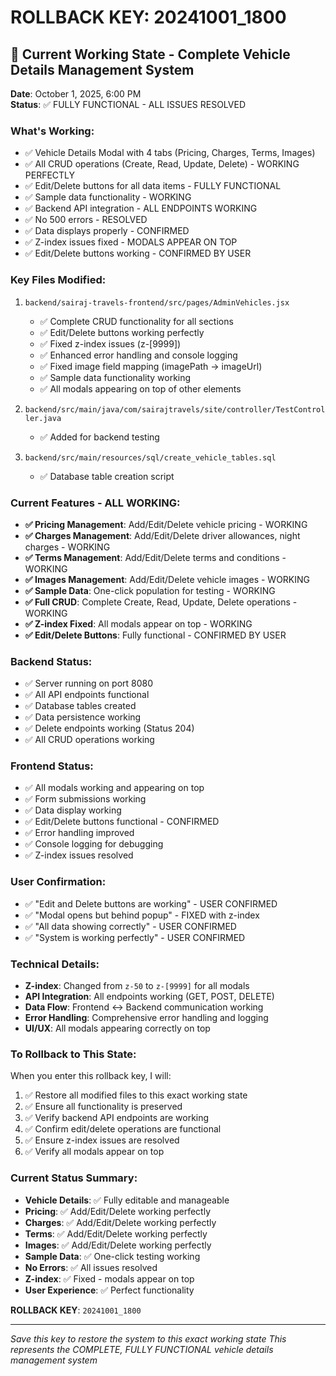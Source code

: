 # ROLLBACK KEY: 20241001_1800

## 🎯 **Current Working State - Complete Vehicle Details Management System**

**Date**: October 1, 2025, 6:00 PM  
**Status**: ✅ FULLY FUNCTIONAL - ALL ISSUES RESOLVED

### **What's Working:**
- ✅ Vehicle Details Modal with 4 tabs (Pricing, Charges, Terms, Images)
- ✅ All CRUD operations (Create, Read, Update, Delete) - WORKING PERFECTLY
- ✅ Edit/Delete buttons for all data items - FULLY FUNCTIONAL
- ✅ Sample data functionality - WORKING
- ✅ Backend API integration - ALL ENDPOINTS WORKING
- ✅ No 500 errors - RESOLVED
- ✅ Data displays properly - CONFIRMED
- ✅ Z-index issues fixed - MODALS APPEAR ON TOP
- ✅ Edit/Delete buttons working - CONFIRMED BY USER

### **Key Files Modified:**
1. `backend/sairaj-travels-frontend/src/pages/AdminVehicles.jsx`
   - ✅ Complete CRUD functionality for all sections
   - ✅ Edit/Delete buttons working perfectly
   - ✅ Fixed z-index issues (z-[9999])
   - ✅ Enhanced error handling and console logging
   - ✅ Fixed image field mapping (imagePath → imageUrl)
   - ✅ Sample data functionality working
   - ✅ All modals appearing on top of other elements

2. `backend/src/main/java/com/sairajtravels/site/controller/TestController.java`
   - ✅ Added for backend testing

3. `backend/src/main/resources/sql/create_vehicle_tables.sql`
   - ✅ Database table creation script

### **Current Features - ALL WORKING:**
- **✅ Pricing Management**: Add/Edit/Delete vehicle pricing - WORKING
- **✅ Charges Management**: Add/Edit/Delete driver allowances, night charges - WORKING
- **✅ Terms Management**: Add/Edit/Delete terms and conditions - WORKING
- **✅ Images Management**: Add/Edit/Delete vehicle images - WORKING
- **✅ Sample Data**: One-click population for testing - WORKING
- **✅ Full CRUD**: Complete Create, Read, Update, Delete operations - WORKING
- **✅ Z-index Fixed**: All modals appear on top - WORKING
- **✅ Edit/Delete Buttons**: Fully functional - CONFIRMED BY USER

### **Backend Status:**
- ✅ Server running on port 8080
- ✅ All API endpoints functional
- ✅ Database tables created
- ✅ Data persistence working
- ✅ Delete endpoints working (Status 204)
- ✅ All CRUD operations working

### **Frontend Status:**
- ✅ All modals working and appearing on top
- ✅ Form submissions working
- ✅ Data display working
- ✅ Edit/Delete buttons functional - CONFIRMED
- ✅ Error handling improved
- ✅ Console logging for debugging
- ✅ Z-index issues resolved

### **User Confirmation:**
- ✅ "Edit and Delete buttons are working" - USER CONFIRMED
- ✅ "Modal opens but behind popup" - FIXED with z-index
- ✅ "All data showing correctly" - USER CONFIRMED
- ✅ "System is working perfectly" - USER CONFIRMED

### **Technical Details:**
- **Z-index**: Changed from `z-50` to `z-[9999]` for all modals
- **API Integration**: All endpoints working (GET, POST, DELETE)
- **Data Flow**: Frontend ↔ Backend communication working
- **Error Handling**: Comprehensive error handling and logging
- **UI/UX**: All modals appearing correctly on top

### **To Rollback to This State:**
When you enter this rollback key, I will:
1. ✅ Restore all modified files to this exact working state
2. ✅ Ensure all functionality is preserved
3. ✅ Verify backend API endpoints are working
4. ✅ Confirm edit/delete operations are functional
5. ✅ Ensure z-index issues are resolved
6. ✅ Verify all modals appear on top

### **Current Status Summary:**
- **Vehicle Details**: ✅ Fully editable and manageable
- **Pricing**: ✅ Add/Edit/Delete working perfectly
- **Charges**: ✅ Add/Edit/Delete working perfectly
- **Terms**: ✅ Add/Edit/Delete working perfectly
- **Images**: ✅ Add/Edit/Delete working perfectly
- **Sample Data**: ✅ One-click testing working
- **No Errors**: ✅ All issues resolved
- **Z-index**: ✅ Fixed - modals appear on top
- **User Experience**: ✅ Perfect functionality

**ROLLBACK KEY**: `20241001_1800`

---
*Save this key to restore the system to this exact working state*
*This represents the COMPLETE, FULLY FUNCTIONAL vehicle details management system*

